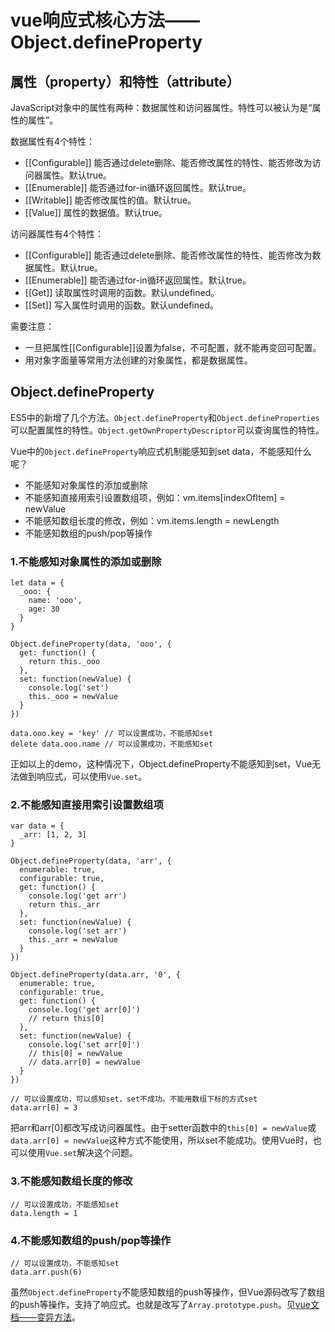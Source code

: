 # vue响应式核心方法——Object.defineProperty

## 属性（property）和特性（attribute）

JavaScript对象中的属性有两种：数据属性和访问器属性。特性可以被认为是“属性的属性”。

数据属性有4个特性：

* \[\[Configurable\]\]  能否通过delete删除、能否修改属性的特性、能否修改为访问器属性。默认true。
* \[\[Enumerable\]\]    能否通过for-in循环返回属性。默认true。
* \[\[Writable\]\]      能否修改属性的值。默认true。
* \[\[Value\]\]         属性的数据值。默认true。

访问器属性有4个特性：

* \[\[Configurable\]\]  能否通过delete删除、能否修改属性的特性、能否修改为数据属性。默认true。
* \[\[Enumerable\]\]    能否通过for-in循环返回属性。默认true。
* \[\[Get\]\]           读取属性时调用的函数。默认undefined。
* \[\[Set\]\]           写入属性时调用的函数。默认undefined。

需要注意：

* 一旦把属性\[\[Configurable\]\]设置为false，不可配置，就不能再变回可配置。
* 用对象字面量等常用方法创建的对象属性，都是数据属性。

## Object.defineProperty

ES5中的新增了几个方法。`Object.defineProperty`和`Object.defineProperties`可以配置属性的特性。`Object.getOwnPropertyDescriptor`可以查询属性的特性。

Vue中的`Object.defineProperty`响应式机制能感知到set data，不能感知什么呢？

* 不能感知对象属性的添加或删除
* 不能感知直接用索引设置数组项，例如：vm.items\[indexOfItem\] = newValue
* 不能感知数组长度的修改，例如：vm.items.length = newLength
* 不能感知数组的push/pop等操作

### 1.不能感知对象属性的添加或删除

```
let data = {
  _ooo: {
    name: 'ooo',
    age: 30
  }
}

Object.defineProperty(data, 'ooo', {
  get: function() {
    return this._ooo
  },
  set: function(newValue) {
    console.log('set')
    this._ooo = newValue
  }
})

data.ooo.key = 'key' // 可以设置成功，不能感知set
delete data.ooo.name // 可以设置成功，不能感知set
```

正如以上的demo，这种情况下，Object.defineProperty不能感知到set，Vue无法做到响应式，可以使用`Vue.set`。

### 2.不能感知直接用索引设置数组项

```
var data = {
  _arr: [1, 2, 3]
}

Object.defineProperty(data, 'arr', {
  enumerable: true,
  configurable: true,
  get: function() {
    console.log('get arr')
    return this._arr
  },
  set: function(newValue) {
    console.log('set arr')
    this._arr = newValue
  }
})

Object.defineProperty(data.arr, '0', {
  enumerable: true,
  configurable: true,
  get: function() {
    console.log('get arr[0]')
    // return this[0]
  },
  set: function(newValue) {
    console.log('set arr[0]')
    // this[0] = newValue
    // data.arr[0] = newValue
  }
})

// 可以设置成功，可以感知set，set不成功。不能用数组下标的方式set
data.arr[0] = 3 
```

把arr和arr\[0\]都改写成访问器属性。由于setter函数中的`this[0] = newValue`或`data.arr[0] = newValue`这种方式不能使用，所以set不能成功。使用Vue时，也可以使用`Vue.set`解决这个问题。

### 3.不能感知数组长度的修改

```
// 可以设置成功，不能感知set
data.length = 1
```

### 4.不能感知数组的push/pop等操作

```
// 可以设置成功，不能感知set
data.arr.push(6)
```

虽然`Object.defineProperty`不能感知数组的push等操作，但Vue源码改写了数组的push等操作，支持了响应式。也就是改写了`Array.prototype.push`。见[vue文档——变异方法](https://cn.vuejs.org/v2/guide/list.html#变异方法)。

